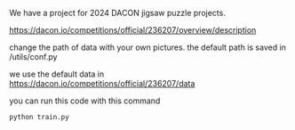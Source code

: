 We have a project for 2024 DACON jigsaw puzzle projects.

https://dacon.io/competitions/official/236207/overview/description

change the path of data with your own pictures.
the default path is saved in /utils/conf.py

we use the default data in https://dacon.io/competitions/official/236207/data

you can run this code with this command

```bash
python train.py
```